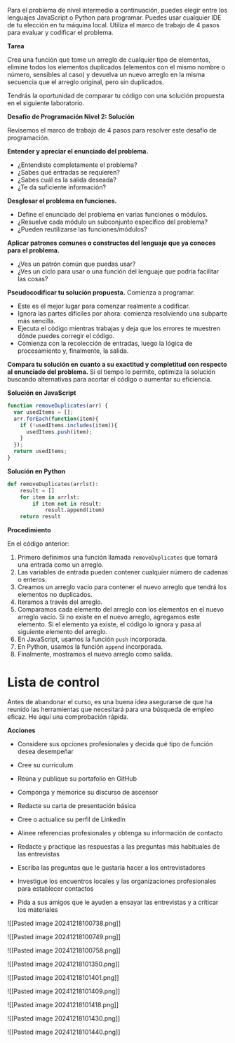 

Para el problema de nivel intermedio a continuación, puedes elegir entre los lenguajes JavaScript o Python para programar. Puedes usar cualquier IDE de tu elección en tu máquina local. Utiliza el marco de trabajo de 4 pasos para evaluar y codificar el problema.

**Tarea**

Crea una función que tome un arreglo de cualquier tipo de elementos, elimine todos los elementos duplicados (elementos con el mismo nombre o número, sensibles al caso) y devuelva un nuevo arreglo en la misma secuencia que el arreglo original, pero sin duplicados.

Tendrás la oportunidad de comparar tu código con una solución propuesta en el siguiente laboratorio.



**Desafío de Programación Nivel 2: Solución**

Revisemos el marco de trabajo de 4 pasos para resolver este desafío de programación.

**Entender y apreciar el enunciado del problema.**

- ¿Entendiste completamente el problema?
- ¿Sabes qué entradas se requieren?
- ¿Sabes cuál es la salida deseada?
- ¿Te da suficiente información?

**Desglosar el problema en funciones.**

- Define el enunciado del problema en varias funciones o módulos.
- ¿Resuelve cada módulo un subconjunto específico del problema?
- ¿Pueden reutilizarse las funciones/módulos?

**Aplicar patrones comunes o constructos del lenguaje que ya conoces para el problema.**

- ¿Ves un patrón común que puedas usar?
- ¿Ves un ciclo para usar o una función del lenguaje que podría facilitar las cosas?

**Pseudocodificar tu solución propuesta.** Comienza a programar.

- Este es el mejor lugar para comenzar realmente a codificar.
- Ignora las partes difíciles por ahora: comienza resolviendo una subparte más sencilla.
- Ejecuta el código mientras trabajas y deja que los errores te muestren dónde puedes corregir el código.
- Comienza con la recolección de entradas, luego la lógica de procesamiento y, finalmente, la salida.

**Compara tu solución en cuanto a su exactitud y completitud con respecto al enunciado del problema.** Si el tiempo lo permite, optimiza la solución buscando alternativas para acortar el código o aumentar su eficiencia.

**Solución en JavaScript**

```javascript
function removeDuplicates(arr) {
  var usedItems = [];
  arr.forEach(function(item){
    if (!usedItems.includes(item)){
      usedItems.push(item);
    }
  });
  return usedItems;
}
```

**Solución en Python**

```python
def removeDuplicates(arrlst):
    result = []
    for item in arrlst:
        if item not in result:
            result.append(item)
    return result
```

**Procedimiento**

En el código anterior:

1. Primero definimos una función llamada `removeDuplicates` que tomará una entrada como un arreglo.
2. Las variables de entrada pueden contener cualquier número de cadenas o enteros.
3. Creamos un arreglo vacío para contener el nuevo arreglo que tendrá los elementos no duplicados.
4. Iteramos a través del arreglo.
5. Comparamos cada elemento del arreglo con los elementos en el nuevo arreglo vacío. Si no existe en el nuevo arreglo, agregamos este elemento. Si el elemento ya existe, el código lo ignora y pasa al siguiente elemento del arreglo.
6. En JavaScript, usamos la función `push` incorporada.
7. En Python, usamos la función `append` incorporada.
8. Finalmente, mostramos el nuevo arreglo como salida.


# Lista de control

Antes de abandonar el curso, es una buena idea asegurarse de que ha reunido las herramientas que necesitará para una búsqueda de empleo eficaz. He aquí una comprobación rápida.

**Acciones**

- Considere sus opciones profesionales y decida qué tipo de función desea desempeñar
    
- Cree su currículum
    
- Reúna y publique su portafolio en GitHub
    
- Componga y memorice su discurso de ascensor
    
- Redacte su carta de presentación básica
    
- Cree o actualice su perfil de LinkedIn
    
- Alinee referencias profesionales y obtenga su información de contacto
    
- Redacte y practique las respuestas a las preguntas más habituales de las entrevistas
    
- Escriba las preguntas que le gustaría hacer a los entrevistadores
    
- Investigue los encuentros locales y las organizaciones profesionales para establecer contactos
    
- Pida a sus amigos que le ayuden a ensayar las entrevistas y a criticar los materiales

![[Pasted image 20241218100738.png]]


![[Pasted image 20241218100749.png]]


![[Pasted image 20241218100758.png]]




![[Pasted image 20241218101350.png]]



![[Pasted image 20241218101401.png]]


![[Pasted image 20241218101409.png]]


![[Pasted image 20241218101418.png]]



![[Pasted image 20241218101430.png]]


![[Pasted image 20241218101440.png]]





